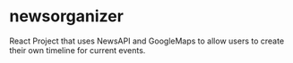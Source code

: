 # newsorganizer
React Project that uses NewsAPI and GoogleMaps to allow users to create their own timeline for current events.
